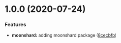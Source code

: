 # 1.0.0 (2020-07-24)


### Features

* **moonshard:** adding moonshard package ([8cecbfb](https://github.com/Cervantes007/moonshard/commit/8cecbfb7d6268e661a0e6b02b68aa39b2517eef6))
